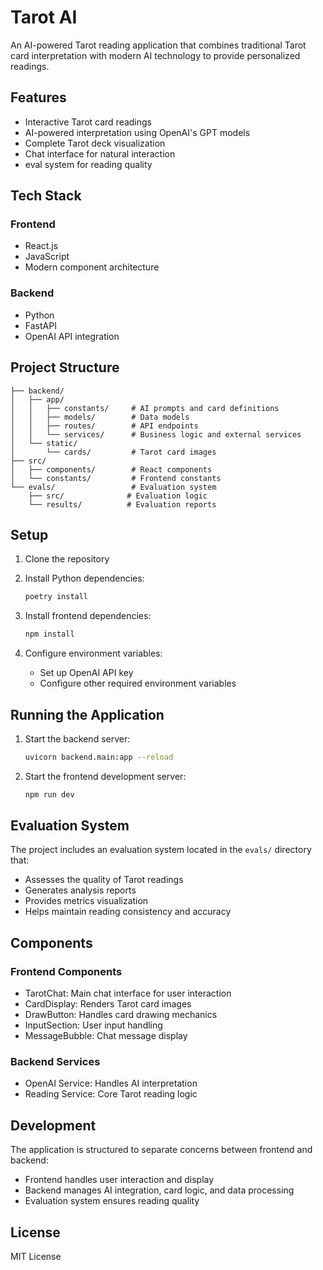 # Tarot AI

An AI-powered Tarot reading application that combines traditional Tarot card interpretation with modern AI technology to provide personalized readings.

## Features

- Interactive Tarot card readings
- AI-powered interpretation using OpenAI's GPT models
- Complete Tarot deck visualization
- Chat interface for natural interaction
- eval system for reading quality

## Tech Stack

### Frontend
- React.js
- JavaScript
- Modern component architecture

### Backend
- Python
- FastAPI
- OpenAI API integration

## Project Structure

```
├── backend/
│   ├── app/
│   │   ├── constants/     # AI prompts and card definitions
│   │   ├── models/        # Data models
│   │   ├── routes/        # API endpoints
│   │   └── services/      # Business logic and external services
│   └── static/
│       └── cards/         # Tarot card images
├── src/
│   ├── components/        # React components
│   └── constants/         # Frontend constants
└── evals/                 # Evaluation system
    ├── src/              # Evaluation logic
    └── results/          # Evaluation reports
```

## Setup

1. Clone the repository

2. Install Python dependencies:
   ```bash
   poetry install
   ```

3. Install frontend dependencies:
   ```bash
   npm install
   ```

4. Configure environment variables:
   - Set up OpenAI API key
   - Configure other required environment variables

## Running the Application

1. Start the backend server:
   ```bash
   uvicorn backend.main:app --reload
   ```

2. Start the frontend development server:
   ```bash
   npm run dev
   ```

## Evaluation System

The project includes an evaluation system located in the `evals/` directory that:
- Assesses the quality of Tarot readings
- Generates analysis reports
- Provides metrics visualization
- Helps maintain reading consistency and accuracy

## Components

### Frontend Components
- TarotChat: Main chat interface for user interaction
- CardDisplay: Renders Tarot card images
- DrawButton: Handles card drawing mechanics
- InputSection: User input handling
- MessageBubble: Chat message display

### Backend Services
- OpenAI Service: Handles AI interpretation
- Reading Service: Core Tarot reading logic

## Development

The application is structured to separate concerns between frontend and backend:
- Frontend handles user interaction and display
- Backend manages AI integration, card logic, and data processing
- Evaluation system ensures reading quality

## License

MIT License
